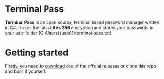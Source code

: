 ﻿# Terminal Pass
**Terminal Pass** is an open source, terminal based password manager written in C#.
It uses the latest **Aes 256** encryption and stores your passwords in your user folder (C:\Users\{{user}}\terminal-pass.txt).

# Getting started
Firstly, you need to [download](https://github.com/foreggs/terminal-pass/) one of the official releases or clone this repo and build it yourself.
